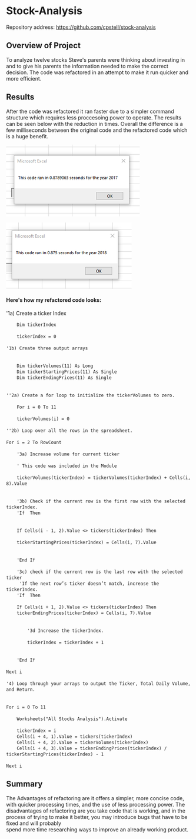 # Stock-Analysis

Repository address: https://github.com/cpstell/stock-analysis

## Overview of Project

To analyze twelve stocks Steve's parents were thinking about investing in and to 
give his parents the information needed to make the correct decision. The code was 
refactored in an attempt to make it run quicker and more efficient.

## Results

After the code was refactored it ran faster due to a simpler command structure
which requires less proccesoing power to operate. The results can be seen below
with the reduction in times. Overall the difference is a few milliseconds between 
the original code and the refactored code which is a huge benefit.

![Picture of reaction time](VBA_Challenge_2017.png)

![Picture of reaction time](VBA_Challenge_2018.png)

#### Here's how my refactored code looks:

 '1a) Create a ticker Index
    
      
        Dim tickerIndex
        
        tickerIndex = 0

    '1b) Create three output arrays
    
   
        Dim tickerVolumes(11) As Long
        Dim tickerStartingPrices(11) As Single
        Dim tickerEndingPrices(11) As Single
    
    
    ''2a) Create a for loop to initialize the tickerVolumes to zero.
    
        For i = 0 To 11
        
        tickerVolumes(i) = 0
        
    ''2b) Loop over all the rows in the spreadsheet.
    
    For i = 2 To RowCount
    
        '3a) Increase volume for current ticker
        
        ' This code was included in the Module
        
        tickerVolumes(tickerIndex) = tickerVolumes(tickerIndex) + Cells(i, 8).Value
        
        
        '3b) Check if the current row is the first row with the selected tickerIndex.
        'If  Then
        
                   
        If Cells(i - 1, 2).Value <> tickers(tickerIndex) Then
        
        tickerStartingPrices(tickerIndex) = Cells(i, 7).Value
            
            
        'End If
        
        '3c) check if the current row is the last row with the selected ticker
         'If the next row’s ticker doesn’t match, increase the tickerIndex.
        'If  Then
        
        If Cells(i + 1, 2).Value <> tickers(tickerIndex) Then
        tickerEndingPrices(tickerIndex) = Cells(i, 7).Value
            

            '3d Increase the tickerIndex.
            
            tickerIndex = tickerIndex + 1
            
            
        'End If
    
    Next i
    
    '4) Loop through your arrays to output the Ticker, Total Daily Volume, and Return.
    
       
    For i = 0 To 11
        
        Worksheets("All Stocks Analysis").Activate
        
        tickerIndex = i
        Cells(i + 4, 1).Value = tickers(tickerIndex)
        Cells(i + 4, 2).Value = tickerVolumes(tickerIndex)
        Cells(i + 4, 3).Value = tickerEndingPrices(tickerIndex) / tickerStartingPrices(tickerIndex) - 1
        
    Next i
    
   
   ## Summary
   
   The Advantages of refactoring are it offers a simpler, more concise code, with quicker processing times, and the use of less processing power. The disadvantages 
   of refactoring are you take code that is working, and in the process of trying to make it better, you may introduce bugs that have to be fixed and will probably  
   spend more time researching ways to improve an already working product.
    
    
    
    
